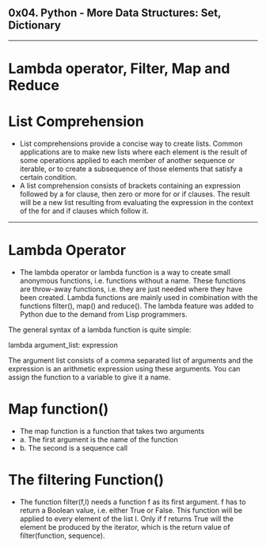 ## 0x04. Python - More Data Structures: Set, Dictionary
---
# Lambda operator, Filter, Map and Reduce 
# List Comprehension
* List comprehensions provide a concise way to create lists. Common applications are to make new lists where each element is the result of some operations applied to each member of another sequence or iterable, or to create a subsequence of those elements that satisfy a certain condition.
* A list comprehension consists of brackets containing an expression followed by a for clause, then zero or more for or if clauses. The result will be a new list resulting from evaluating the expression in the context of the for and if clauses which follow it.
----
# Lambda Operator
* The lambda operator or lambda function is a way to create small anonymous functions, i.e. functions without a name. These functions are throw-away functions, i.e. they are just needed where they have been created. Lambda functions are mainly used in combination with the functions filter(), map() and reduce(). The lambda feature was added to Python due to the demand from Lisp programmers.

The general syntax of a lambda function is quite simple:

lambda argument_list: expression

The argument list consists of a comma separated list of arguments and the expression is an arithmetic expression using these arguments. You can assign the function to a variable to give it a name.

# Map function()
* The map function is a function that takes two arguments
* a. The first argument is the name of the function 
* b. The second is a sequence call

# The filtering Function()
* The function filter(f,l) needs a function f as its first argument. f has to return a Boolean value, i.e. either True or False. This function will be applied to every element of the list l. Only if f returns True will the element be produced by the iterator, which is the return value of filter(function, sequence).